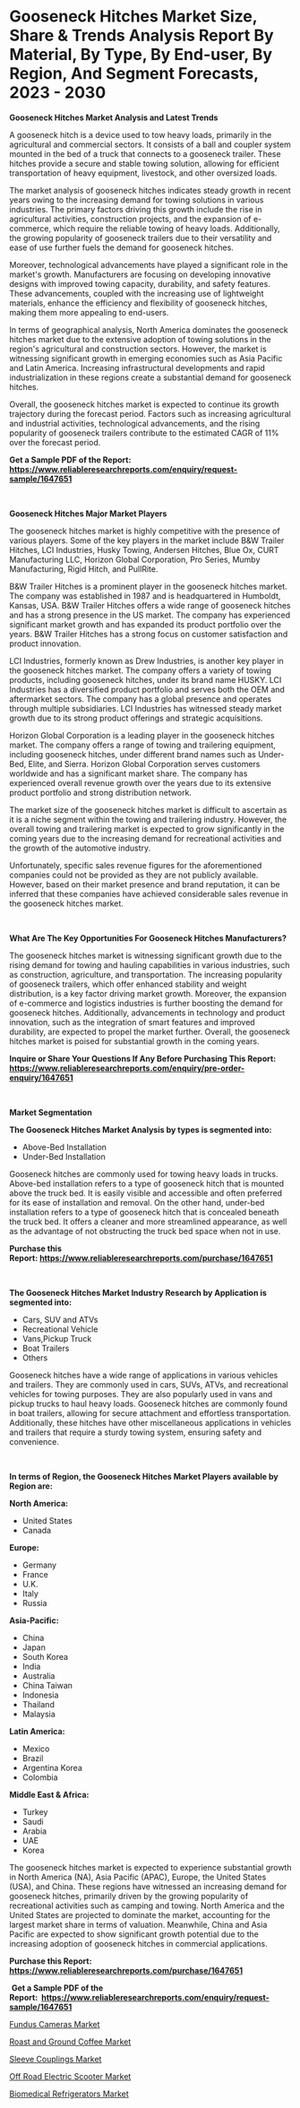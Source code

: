 <p><h1>Gooseneck Hitches Market Size, Share & Trends Analysis Report By Material, By Type, By End-user, By Region, And Segment Forecasts, 2023 - 2030</h1></p><p><strong>Gooseneck Hitches Market Analysis and Latest Trends</strong></p>
<p><p>A gooseneck hitch is a device used to tow heavy loads, primarily in the agricultural and commercial sectors. It consists of a ball and coupler system mounted in the bed of a truck that connects to a gooseneck trailer. These hitches provide a secure and stable towing solution, allowing for efficient transportation of heavy equipment, livestock, and other oversized loads.</p><p>The market analysis of gooseneck hitches indicates steady growth in recent years owing to the increasing demand for towing solutions in various industries. The primary factors driving this growth include the rise in agricultural activities, construction projects, and the expansion of e-commerce, which require the reliable towing of heavy loads. Additionally, the growing popularity of gooseneck trailers due to their versatility and ease of use further fuels the demand for gooseneck hitches.</p><p>Moreover, technological advancements have played a significant role in the market's growth. Manufacturers are focusing on developing innovative designs with improved towing capacity, durability, and safety features. These advancements, coupled with the increasing use of lightweight materials, enhance the efficiency and flexibility of gooseneck hitches, making them more appealing to end-users.</p><p>In terms of geographical analysis, North America dominates the gooseneck hitches market due to the extensive adoption of towing solutions in the region's agricultural and construction sectors. However, the market is witnessing significant growth in emerging economies such as Asia Pacific and Latin America. Increasing infrastructural developments and rapid industrialization in these regions create a substantial demand for gooseneck hitches.</p><p>Overall, the gooseneck hitches market is expected to continue its growth trajectory during the forecast period. Factors such as increasing agricultural and industrial activities, technological advancements, and the rising popularity of gooseneck trailers contribute to the estimated CAGR of 11% over the forecast period.</p></p>
<p><strong>Get a Sample PDF of the Report:&nbsp; <a href="https://www.reliableresearchreports.com/enquiry/request-sample/1647651">https://www.reliableresearchreports.com/enquiry/request-sample/1647651</a></strong></p>
<p>&nbsp;</p>
<p><strong>Gooseneck Hitches Major Market Players</strong></p>
<p><p>The gooseneck hitches market is highly competitive with the presence of various players. Some of the key players in the market include B&W Trailer Hitches, LCI Industries, Husky Towing, Andersen Hitches, Blue Ox, CURT Manufacturing LLC, Horizon Global Corporation, Pro Series, Mumby Manufacturing, Rigid Hitch, and PullRite.</p><p>B&W Trailer Hitches is a prominent player in the gooseneck hitches market. The company was established in 1987 and is headquartered in Humboldt, Kansas, USA. B&W Trailer Hitches offers a wide range of gooseneck hitches and has a strong presence in the US market. The company has experienced significant market growth and has expanded its product portfolio over the years. B&W Trailer Hitches has a strong focus on customer satisfaction and product innovation.</p><p>LCI Industries, formerly known as Drew Industries, is another key player in the gooseneck hitches market. The company offers a variety of towing products, including gooseneck hitches, under its brand name HUSKY. LCI Industries has a diversified product portfolio and serves both the OEM and aftermarket sectors. The company has a global presence and operates through multiple subsidiaries. LCI Industries has witnessed steady market growth due to its strong product offerings and strategic acquisitions.</p><p>Horizon Global Corporation is a leading player in the gooseneck hitches market. The company offers a range of towing and trailering equipment, including gooseneck hitches, under different brand names such as Under-Bed, Elite, and Sierra. Horizon Global Corporation serves customers worldwide and has a significant market share. The company has experienced overall revenue growth over the years due to its extensive product portfolio and strong distribution network.</p><p>The market size of the gooseneck hitches market is difficult to ascertain as it is a niche segment within the towing and trailering industry. However, the overall towing and trailering market is expected to grow significantly in the coming years due to the increasing demand for recreational activities and the growth of the automotive industry.</p><p>Unfortunately, specific sales revenue figures for the aforementioned companies could not be provided as they are not publicly available. However, based on their market presence and brand reputation, it can be inferred that these companies have achieved considerable sales revenue in the gooseneck hitches market.</p></p>
<p>&nbsp;</p>
<p><strong>What Are The Key Opportunities For Gooseneck Hitches Manufacturers?</strong></p>
<p><p>The gooseneck hitches market is witnessing significant growth due to the rising demand for towing and hauling capabilities in various industries, such as construction, agriculture, and transportation. The increasing popularity of gooseneck trailers, which offer enhanced stability and weight distribution, is a key factor driving market growth. Moreover, the expansion of e-commerce and logistics industries is further boosting the demand for gooseneck hitches. Additionally, advancements in technology and product innovation, such as the integration of smart features and improved durability, are expected to propel the market further. Overall, the gooseneck hitches market is poised for substantial growth in the coming years.</p></p>
<p><strong>Inquire or Share Your Questions If Any Before Purchasing This Report: <a href="https://www.reliableresearchreports.com/enquiry/pre-order-enquiry/1647651">https://www.reliableresearchreports.com/enquiry/pre-order-enquiry/1647651</a></strong></p>
<p>&nbsp;</p>
<p><strong>Market Segmentation</strong></p>
<p><strong>The Gooseneck Hitches Market Analysis by types is segmented into:</strong></p>
<p><ul><li>Above-Bed Installation</li><li>Under-Bed Installation</li></ul></p>
<p><p>Gooseneck hitches are commonly used for towing heavy loads in trucks. Above-bed installation refers to a type of gooseneck hitch that is mounted above the truck bed. It is easily visible and accessible and often preferred for its ease of installation and removal. On the other hand, under-bed installation refers to a type of gooseneck hitch that is concealed beneath the truck bed. It offers a cleaner and more streamlined appearance, as well as the advantage of not obstructing the truck bed space when not in use.</p></p>
<p><strong>Purchase this Report:&nbsp;<a href="https://www.reliableresearchreports.com/purchase/1647651">https://www.reliableresearchreports.com/purchase/1647651</a></strong></p>
<p>&nbsp;</p>
<p><strong>The Gooseneck Hitches Market Industry Research by Application is segmented into:</strong></p>
<p><ul><li>Cars, SUV and ATVs</li><li>Recreational Vehicle</li><li>Vans,Pickup Truck</li><li>Boat Trailers</li><li>Others</li></ul></p>
<p><p>Gooseneck hitches have a wide range of applications in various vehicles and trailers. They are commonly used in cars, SUVs, ATVs, and recreational vehicles for towing purposes. They are also popularly used in vans and pickup trucks to haul heavy loads. Gooseneck hitches are commonly found in boat trailers, allowing for secure attachment and effortless transportation. Additionally, these hitches have other miscellaneous applications in vehicles and trailers that require a sturdy towing system, ensuring safety and convenience.</p></p>
<p>&nbsp;</p>
<p><strong>In terms of Region, the Gooseneck Hitches Market Players available by Region are:</strong></p>
<p>
    <p> <strong> North America: </strong>
        <ul>
            <li>United States</li>
            <li>Canada</li>
        </ul>
        </p> 
    <p> <strong> Europe: </strong>
        <ul>
            <li>Germany</li>
            <li>France</li>
            <li>U.K.</li>
            <li>Italy</li>
            <li>Russia</li>
        </ul>
        </p> 
    <p> <strong> Asia-Pacific: </strong>
        <ul>
            <li>China</li>
            <li>Japan</li>
            <li>South Korea</li>
            <li>India</li>
            <li>Australia</li>
            <li>China Taiwan</li>
            <li>Indonesia</li>
            <li>Thailand</li>
            <li>Malaysia</li>
        </ul>
        </p> 
    <p> <strong> Latin America: </strong>
        <ul>
            <li>Mexico</li>
            <li>Brazil</li>
            <li>Argentina Korea</li>
            <li>Colombia</li>
        </ul>
        </p> 
    <p> <strong> Middle East & Africa: </strong>
        <ul>
            <li>Turkey</li>
            <li>Saudi</li>
            <li>Arabia</li>
            <li>UAE</li>
            <li>Korea</li>
        </ul>
    </p>
    </p>
<p><p>The gooseneck hitches market is expected to experience substantial growth in North America (NA), Asia Pacific (APAC), Europe, the United States (USA), and China. These regions have witnessed an increasing demand for gooseneck hitches, primarily driven by the growing popularity of recreational activities such as camping and towing. North America and the United States are projected to dominate the market, accounting for the largest market share in terms of valuation. Meanwhile, China and Asia Pacific are expected to show significant growth potential due to the increasing adoption of gooseneck hitches in commercial applications.</p></p>
<p><strong>Purchase this Report: <a href="https://www.reliableresearchreports.com/purchase/1647651">https://www.reliableresearchreports.com/purchase/1647651</a></strong></p>
<p>&nbsp;<strong>Get a Sample PDF of the Report:&nbsp;&nbsp;<a href="https://www.reliableresearchreports.com/enquiry/request-sample/1647651">https://www.reliableresearchreports.com/enquiry/request-sample/1647651</a></strong></p>
<p><strong></strong></p>
<p><p><a href="https://www.linkedin.com/pulse/fundus-cameras-market-size-2023-2030-global-industrial-ncp5e/">Fundus Cameras Market</a></p><p><a href="https://medium.com/@tanaysamar7412/roast-and-ground-coffee-market-report-reveals-the-latest-trends-and-growth-opportunities-of-this-78107940ede0">Roast and Ground Coffee Market</a></p><p><a href="https://medium.com/@linabernier/sleeve-couplings-market-share-evolution-and-market-growth-trends-2023-2030-0bd70f669a88">Sleeve Couplings Market</a></p><p><a href="https://github.com/AKSHATREPORTPRIME/Market-Research-Report-List-1/blob/main/off-road-electric-scooter-market.md">Off Road Electric Scooter Market</a></p><p><a href="https://www.linkedin.com/pulse/decoding-biomedical-refrigerators-market-deep-dive-latest-blpge/">Biomedical Refrigerators Market</a></p></p>